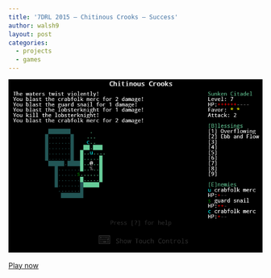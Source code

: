 ```yaml
---
title: '7DRL 2015 – Chitinous Crooks – Success'
author: walsh9
layout: post
categories:
  - projects
  - games
---
```

![Chitinous Crooks Gamplay Screenshot](/i/ss-2015-03-15-at-11.02.02.png)

[Play now][1]

 [1]: https://walsh9.github.io/7drl2015/